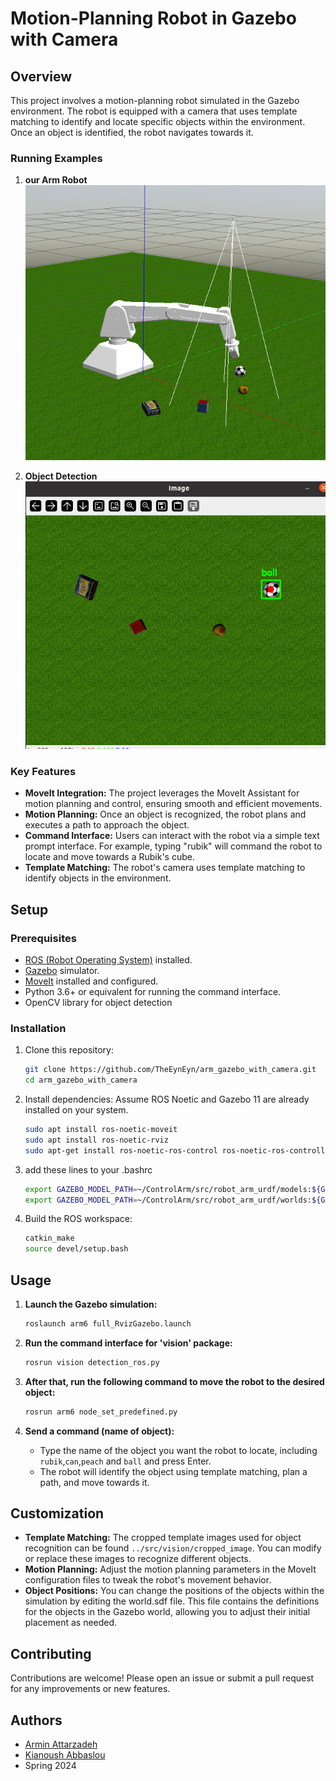 
# Motion-Planning Robot in Gazebo with Camera

## Overview

This project involves a motion-planning robot simulated in the Gazebo environment. The robot is equipped with a camera that uses template matching to identify and locate specific objects within the environment. Once an object is identified, the robot navigates towards it.

### Running Examples

1. **our Arm Robot**
   ![arm](./examples/controlarm10.png)

2. **Object Detection**
   ![detection](./examples/template_matching.png)

### Key Features
- **MoveIt Integration:** The project leverages the MoveIt Assistant for motion planning and control, ensuring smooth and efficient movements.
- **Motion Planning:** Once an object is recognized, the robot plans and executes a path to approach the object.
- **Command Interface:** Users can interact with the robot via a simple text prompt interface. For example, typing "rubik" will command the robot to locate and move towards a Rubik's cube.
- **Template Matching:** The robot's camera uses template matching to identify objects in the environment. 


## Setup

### Prerequisites
- [ROS (Robot Operating System)](http://www.ros.org/) installed.
- [Gazebo](http://gazebosim.org/) simulator.
- [MoveIt](https://moveit.ros.org/) installed and configured.
- Python 3.6+ or equivalent for running the command interface.
- OpenCV library for object detection

### Installation
1. Clone this repository:
    ```bash
    git clone https://github.com/TheEynEyn/arm_gazebo_with_camera.git
    cd arm_gazebo_with_camera
    ```
2. Install dependencies:
    Assume ROS Noetic and Gazebo 11 are already installed on your system.
    ```bash
    sudo apt install ros-noetic-moveit
    sudo apt install ros-noetic-rviz
    sudo apt-get install ros-noetic-ros-control ros-noetic-ros-controllers

    ```
3. add these lines to your .bashrc
    ```bash
    export GAZEBO_MODEL_PATH=~/ControlArm/src/robot_arm_urdf/models:${GAZEBO_MODEL_PATH}
    export GAZEBO_MODEL_PATH=~/ControlArm/src/robot_arm_urdf/worlds:${GAZEBO_MODEL_PATH}


    ```
4. Build the ROS workspace:
    ```bash
    catkin_make
    source devel/setup.bash
    ```

## Usage

1. **Launch the Gazebo simulation:**
    ```bash
    roslaunch arm6 full_RvizGazebo.launch
    ```
2. **Run the command interface for 'vision' package:**
    ```bash
    rosrun vision detection_ros.py
    ```

3. **After that, run the following command to move the robot to the desired object:**
    ```bash
    rosrun arm6 node_set_predefined.py
    ```
4. **Send a command (name of object):**
   - Type the name of the object you want the robot to locate, including `rubik`,`can`,`peach` and `ball` and press Enter.
   - The robot will identify the object using template matching, plan a path, and move towards it.

## Customization

- **Template Matching:** The cropped template images used for object recognition can be found `../src/vision/cropped_image`. You can modify or replace these images to recognize different objects.
- **Motion Planning:** Adjust the motion planning parameters in the MoveIt configuration files to tweak the robot's movement behavior. 
- **Object Positions:** You can change the positions of the objects within the simulation by editing the world.sdf file. This file contains the definitions for the objects in the Gazebo world, allowing you to adjust their initial placement as needed.

## Contributing

Contributions are welcome! Please open an issue or submit a pull request for any improvements or new features.


## Authors

- [Armin Attarzadeh](https://github.com/ArminAttarzadeh)  
- [Kianoush Abbaslou](https://github.com/Jeremy-capdevilla)
- Spring 2024
